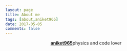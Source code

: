 ```yaml
---
layout: page
title: About me
tags: [about,aniket965]
date: 2017-05-05
comments: false
---
```

    
<center><a href="http://aniket965.tech"><b>aniket965</b></a>physics and code lover</center>

